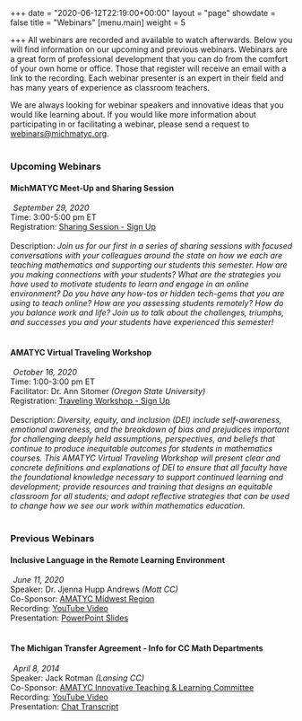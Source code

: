 +++
date = "2020-06-12T22:19:00+00:00"
layout = "page"
showdate = false
title = "Webinars"
[menu.main]
weight = 5

+++
All webinars are recorded and available to watch afterwards. Below you will find information on our upcoming and previous webinars. Webinars are a great form of professional development that you can do from the comfort of your own home or office. Those that register will receive an email with a link to the recording. Each webinar presenter is an expert in their field and has many years of experience as classroom teachers.

We are always looking for webinar speakers and innovative ideas that you would like learning about. If you would like more information about participating in or facilitating a webinar, please send a request to <a href="mailto:webinars@michmatyc.org">webinars@michmatyc.org</a>.<br/><br/>

### Upcoming Webinars

#### MichMATYC Meet-Up and Sharing Session
<i class="far fa-calendar-alt" style="margin-right: 5px;"></i><i>September 29, 2020</i><br/>
Time: 3:00-5:00 pm ET<br/>
Registration: <a href="http://bit.ly/signup4sept29">Sharing Session - Sign Up</a><br/><br/>
Description: <i>Join us for our first in a series of sharing sessions with focused conversations with your colleagues around the state on how we each are teaching mathematics and supporting our students this semester. How are you making connections with your students? What are the strategies you have used to motivate students to learn and engage in an online environment? Do you have any how-tos or hidden tech-gems that you are using to teach online? How are you assessing students remotely? How do you balance work and life?
Join us to talk about the challenges, triumphs, and successes you and your students have experienced this semester!</i><br/><br/>

#### AMATYC Virtual Traveling Workshop
<i class="far fa-calendar-alt" style="margin-right: 5px;"></i><i>October 16, 2020</i><br/>
Time: 1:00-3:00 pm ET<br/>
Facilitator: Dr. Ann Sitomer <i>(Oregon State University)</i><br/>
Registration: <a href="http://bit.ly/MichMATYCworkshop">Traveling Workshop - Sign Up</a><br/><br/>
Description: <i>Diversity, equity, and inclusion (DEI) include self-awareness, emotional awareness, and the breakdown of bias and prejudices important for challenging deeply held assumptions, perspectives, and beliefs that continue to produce inequitable outcomes for students in mathematics courses. This AMATYC Virtual Traveling Workshop will present clear and concrete definitions and explanations of DEI to ensure that all faculty have the foundational knowledge necessary to support continued learning and development; provide resources and training that designs an equitable classroom for all students; and adopt reflective strategies that can be used to change how we see our work within mathematics education.</i><br/><br/>


### Previous Webinars

#### Inclusive Language in the Remote Learning Environment
<i class="far fa-calendar-alt" style="margin-right: 5px;"></i><i>June 11, 2020</i><br/>
Speaker: Dr. Jjenna Hupp Andrews <i>(Mott CC)</i><br/>
Co-Sponsor: <a href="http://bit.ly/amatycmidwest">AMATYC Midwest Region</a><br/>
Recording: <a href="https://youtu.be/nh4s5glTIRI">YouTube Video</a><br/>
Presentation: <a href="https://www.jjennahuppandrews.net/inclusive-language-in-the-remote-learning-environment.html">PowerPoint Slides</a><br/><br/>

#### The Michigan Transfer Agreement - Info for CC Math Departments
<i class="far fa-calendar-alt" style="margin-right: 5px;"></i><i>April 8, 2014</i><br/>
Speaker: Jack Rotman <i>(Lansing CC)</i><br/>
Co-Sponsor: <a href="bit.ly/amatycmidwest">AMATYC Innovative Teaching & Learning Committee</a><br/>
Recording: <a href="http://youtu.be/F-Dl-dUrE8A">YouTube Video</a><br/>
Presentation: <a href="https://amatyc.site-ym.com/resource/resmgr/webinars/chat_transcript.txt">Chat Transcript</a>
